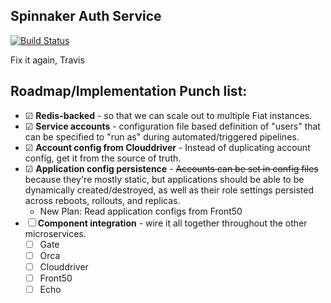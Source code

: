 Spinnaker Auth Service
----------------------

[![Build Status](https://api.travis-ci.org/spinnaker/fiat.svg?branch=master)](https://travis-ci.org/spinnaker/fiat)

Fix it again, Travis

Roadmap/Implementation Punch list:
---
* ☑ **Redis-backed** - so that we can scale out to multiple Fiat instances.
* ☑ **Service accounts** - configuration file based definition of "users" that can be specified to "run as" during automated/triggered pipelines.
* ☑ **Account config from Clouddriver** - Instead of duplicating account config, get it from the source of truth.
* ☑ **Application config persistence** - ~~Accounts can be set in config files~~ because they're mostly static, but applications should be able to be dynamically created/destroyed, as well as their role settings persisted across reboots, rollouts, and  replicas. 
  * New Plan: Read application configs from Front50
* ☐ **Component integration** - wire it all together throughout the other microservices.
  * ☐ Gate
  * ☐ Orca
  * ☐ Clouddriver
  * ☐ Front50
  * ☐ Echo

